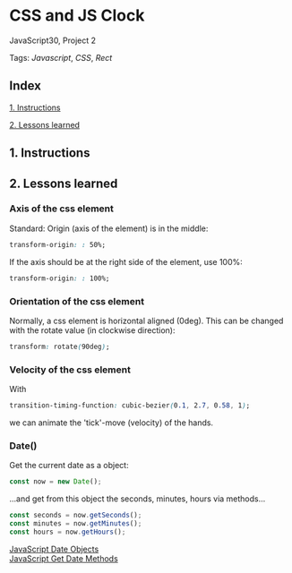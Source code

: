 # CSS and JS Clock
JavaScript30, Project 2

Tags: *Javascript*, *CSS*, *Rect*


## Index

[1. Instructions](#1-instructions/) 

[2. Lessons learned](#2-lessons-learned)



## 1. Instructions



## 2. Lessons learned
### Axis of the css element
Standard: Origin (axis of the element) is in the middle:
```css
transform-origin: : 50%;
```
If the axis should be at the right side of the element, use 100%:
```css
transform-origin: : 100%;
```  
### Orientation of the css element
Normally, a css element is horizontal aligned (0deg). This can be changed with the rotate value (in clockwise direction):
```css
transform: rotate(90deg);
```  
### Velocity of the css element
With 
```css
transition-timing-function: cubic-bezier(0.1, 2.7, 0.58, 1);
```  
we can animate the 'tick'-move (velocity) of the hands.
### Date()
Get the current date as a object:
```javascript
const now = new Date();
```
...and get from this object the seconds, minutes, hours via methods...
```javascript
const seconds = now.getSeconds();
const minutes = now.getMinutes();
const hours = now.getHours();
```  
[JavaScript Date Objects](https://www.w3schools.com/js/js_dates.asp)  
[JavaScript Get Date Methods](https://www.w3schools.com/js/js_date_methods.asp)  

